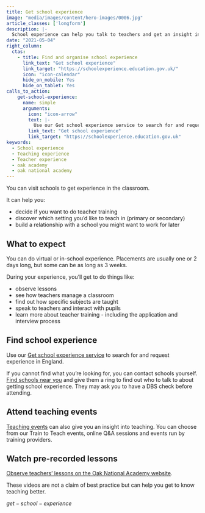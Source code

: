 ```yaml
---
title: Get school experience
image: "media/images/content/hero-images/0006.jpg"
article_classes: ['longform']
description: |-
  School experience can help you talk to teachers and get an insight into day-to-day school life. Here's how to get school experience.
date: "2021-05-04"
right_column:
  ctas:
    - title: Find and organise school experience
      link_text: "Get school experience"
      link_target: "https://schoolexperience.education.gov.uk/"
      icon: "icon-calendar"
      hide_on_mobile: Yes
      hide_on_tablet: Yes
calls_to_action:
    get-school-experience:
      name: simple
      arguments:
        icon: "icon-arrow"
        text: |-
          Use our Get school experience service to search for and request experience in England.
        link_text: "Get school experience"
        link_target: "https://schoolexperience.education.gov.uk"
keywords:
  - School experience
  - Teaching experience
  - Teacher experience
  - oak academy
  - oak national academy
---
```


You can visit schools to get experience in the classroom.

It can help you: 

* decide if you want to do teacher training
* discover which setting you’d like to teach in (primary or secondary)
* build a relationship with a school you might want to work for later

## What to expect

You can do virtual or in-school experience. Placements are usually one or 2 days long, but some can be as long as 3 weeks.

During your experience, you’ll get to do things like: 

* observe lessons
* see how teachers manage a classroom
* find out how specific subjects are taught
* speak to teachers and interact with pupils
* learn more about teacher training - including the application and interview process

## Find school experience

Use our [Get school experience service](https://schoolexperience.education.gov.uk/) to search for and request experience in England.

If you cannot find what you’re looking for, you can contact schools yourself. [Find schools near you](https://get-information-schools.service.gov.uk/) and give them a ring to find out who to talk to about getting school experience. They may ask you to have a DBS check before attending.

<!--- ## Maths or physics teaching internships

You may be eligible for a [maths or physics teaching internship](/teaching-internship-providers) earning £300 a week if you're doing a undergraduate degree in science, technology, engineering or maths. --->

## Attend teaching events

[Teaching events](/events) can also give you an insight into teaching. You can choose from our Train to Teach events, online Q&A sessions and events run by training providers.

## Watch pre-recorded lessons

[Observe teachers’ lessons on the Oak National Academy website](https://teachers.thenational.academy/lessons-for-itt).

These videos are not a claim of best practice but can help you get to know teaching better.

$get-school-experience$
